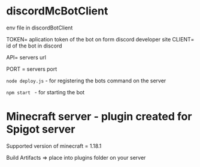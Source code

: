# discordMcBotClient
env file in discordBotClient

TOKEN= aplication token of the bot on form discord developer site
CLIENT= id of the bot in discord


API= servers url

PORT = servers port


```node deploy.js``` - for registering the bots command on the server

```npm start ``` - for starting the bot


# Minecraft server - plugin created for Spigot server
Supported version of minecraft = 1.18.1

Build Artifacts => place into plugins folder on your server

